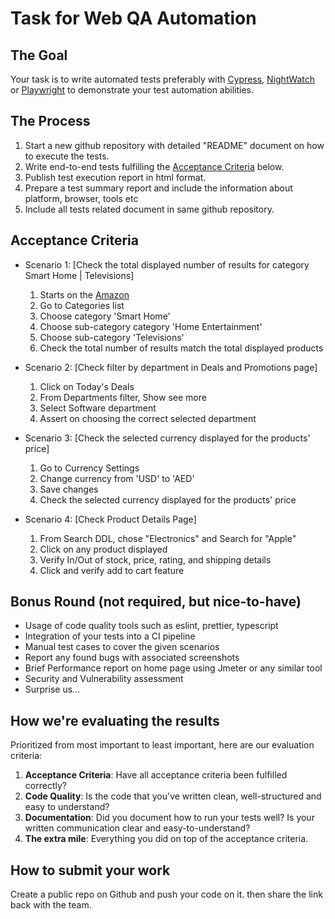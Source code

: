 # Task for Web QA Automation

## The Goal

Your task is to write automated tests preferably with [Cypress](https://www.cypress.io), [NightWatch](https://nightwatchjs.org/) or [Playwright](https://playwright.dev/) to demonstrate your test automation abilities.

## The Process

1. Start a new github repository with detailed "README" document on how to execute the tests.
1. Write end-to-end tests fulfilling the [Acceptance Criteria](#acceptance-criteria) below.
1. Publish test execution report in html format.
1. Prepare a test summary report and include the information about platform, browser, tools etc
1. Include all tests related document in same github repository.

## Acceptance Criteria

- Scenario 1: [Check the total displayed number of results for category Smart Home | Televisions]

  1.  Starts on the [Amazon](https://www.amazon.com/)
  2.  Go to Categories list
  3.  Choose category 'Smart Home'
  4.  Choose sub-category category 'Home Entertainment'
  5.  Choose sub-category 'Televisions'
  6.  Check the total number of results match the total displayed products

- Scenario 2: [Check filter by department in Deals and Promotions page]

  1. Click on Today's Deals
  2. From Departments filter, Show see more
  3. Select Software department
  4. Assert on choosing the correct selected department

- Scenario 3: [Check the selected currency displayed for the products' price]

  1.  Go to Currency Settings
  2.  Change currency from 'USD' to 'AED'
  3.  Save changes
  4.  Check the selected currency displayed for the products' price

- Scenario 4: [Check Product Details Page]
  1. From Search DDL, chose "Electronics" and Search for "Apple"
  2. Click on any product displayed
  3. Verify In/Out of stock, price, rating, and shipping details
  4. Click and verify add to cart feature

## Bonus Round (not required, but nice-to-have)

- Usage of code quality tools such as eslint, prettier, typescript
- Integration of your tests into a CI pipeline
- Manual test cases to cover the given scenarios
- Report any found bugs with associated screenshots
- Brief Performance report on home page using Jmeter or any similar tool
- Security and Vulnerability assessment
- Surprise us…

## How we're evaluating the results

Prioritized from most important to least important, here are our evaluation criteria:

1. **Acceptance Criteria**: Have all acceptance criteria been fulfilled correctly?
1. **Code Quality**: Is the code that you've written clean, well-structured and easy to understand?
1. **Documentation**: Did you document how to run your tests well? Is your written communication clear and easy-to-understand?
1. **The extra mile**: Everything you did on top of the acceptance criteria.

## How to submit your work

Create a public repo on Github and push your code on it. then share the link back with the team.
